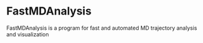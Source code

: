 # FastMDAnalysis
FastMDAnalysis is a program for fast and automated MD trajectory analysis and visualization
